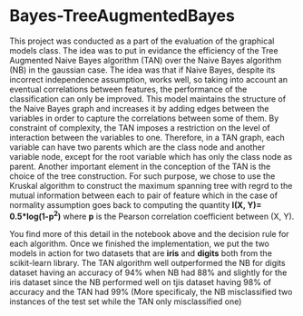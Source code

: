 # Bayes-TreeAugmentedBayes

This project was conducted as a part of the evaluation of the graphical models class. The idea was to put in evidance the efficiency of the Tree Augmented Naive Bayes 
algorithm (TAN) over the Naive Bayes algorithm (NB) in the gaussian case. The idea was that if Naive Bayes, despite its incorrect independence assumption, works well, so taking into account an eventual correlations between features, the performance of the classification can only be improved. This model maintains the structure of the Naive Bayes graph and increases it by adding edges between the variables in order to capture the correlations between some of them. By constraint of complexity, the TAN imposes a restriction on the level of interaction between the variables to one. Therefore, in a TAN graph, each variable can have two parents which are the class node and another variable node, except for the root variable which has only the class node as parent. Another important element in the conception of the TAN is the choice of the tree construction. For such purpose, we chose to use the Kruskal algorithm to construct the maximum spanning tree with regrd to the mutual information between each to pair of feature which in the case of normality assumption goes back to computing the quantity <b>I(X, Y)= 0.5*log(1-p<sup>2</sup>)</b> where <b>p</b> is the Pearson correlation coefficient between (X, Y).

You find more of this detail in the notebook above and the decision rule for each algorithm.
Once we finished the implementation, we put the two models in action for two datasets that are <b>iris</b> and <b>digits</b> both from the scikit-learn library.
The TAN algorithm well outperformed the NB for digits dataset having an accuracy of 94% when NB had 88% and slightly for the iris dataset since the NB performed well on tjis dataset having 98% of accuracy and the TAN had 99% (More specificaly, the NB misclassified two instances of the test set while the TAN only misclassified one)

